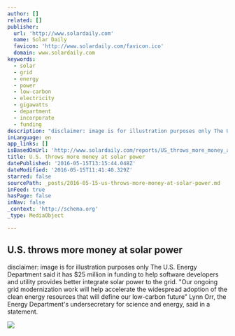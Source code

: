 ```yaml
---
author: []
related: []
publisher:
  url: 'http://www.solardaily.com'
  name: Solar Daily
  favicon: 'http://www.solardaily.com/favicon.ico'
  domain: www.solardaily.com
keywords:
  - solar
  - grid
  - energy
  - power
  - low-carbon
  - electricity
  - gigawatts
  - department
  - incorporate
  - funding
description: "disclaimer: image is for illustration purposes only The U.S. Energy Department said it has $25 million in funding to help software developers and utility provides better integrate solar power to the grid. \"Our ongoing grid modernization work will help accelerate the widespread adoption of the clean energy resources that will define our low-carbon future\" Lynn Orr, the Energy Department's undersecretary for science and energy, said in a statement."
inLanguage: en
app_links: []
isBasedOnUrl: 'http://www.solardaily.com/reports/US_throws_more_money_at_solar_power_999.html'
title: U.S. throws more money at solar power
datePublished: '2016-05-15T13:15:44.048Z'
dateModified: '2016-05-15T11:41:40.329Z'
starred: false
sourcePath: _posts/2016-05-15-us-throws-more-money-at-solar-power.md
inFeed: true
hasPage: false
inNav: false
_context: 'http://schema.org'
_type: MediaObject

---
```

<article style=""><h1>U.S. throws more money at solar power</h1><p>disclaimer: image is for illustration purposes only The U.S. Energy Department said it has $25 million in funding to help software developers and utility provides better integrate solar power to the grid. "Our ongoing grid modernization work will help accelerate the widespread adoption of the clean energy resources that will define our low-carbon future" Lynn Orr, the Energy Department's undersecretary for science and energy, said in a statement.</p><img src="http://www.spxdaily.com/images-lg/solar-pv-copper-mountain-nevada-usa-lg.jpg" /></article>